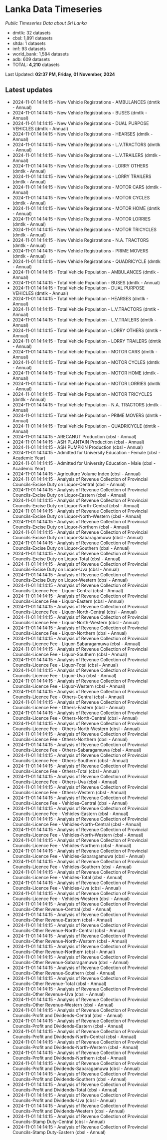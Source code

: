 # Lanka Data Timeseries
*Public Timeseries Data about Sri Lanka*

* dmtlk: 32 datasets
* cbsl: 1,891 datasets
* sltda: 1 datasets
* imf: 93 datasets
* world_bank: 1,584 datasets
* adb: 609 datasets
* TOTAL: **4,210** datasets

Last Updated: **02:37 PM, Friday, 01 November, 2024**

## Latest updates

* 2024-11-01 14:14:15 - New Vehicle Registrations - AMBULANCES (dmtlk - Annual)
* 2024-11-01 14:14:15 - New Vehicle Registrations - BUSES (dmtlk - Annual)
* 2024-11-01 14:14:15 - New Vehicle Registrations - DUAL PURPOSE VEHICLES (dmtlk - Annual)
* 2024-11-01 14:14:15 - New Vehicle Registrations - HEARSES (dmtlk - Annual)
* 2024-11-01 14:14:15 - New Vehicle Registrations - L.V.TRACTORS (dmtlk - Annual)
* 2024-11-01 14:14:15 - New Vehicle Registrations - L.V.TRAILERS (dmtlk - Annual)
* 2024-11-01 14:14:15 - New Vehicle Registrations - LORRY OTHERS (dmtlk - Annual)
* 2024-11-01 14:14:15 - New Vehicle Registrations - LORRY TRAILERS (dmtlk - Annual)
* 2024-11-01 14:14:15 - New Vehicle Registrations - MOTOR CARS (dmtlk - Annual)
* 2024-11-01 14:14:15 - New Vehicle Registrations - MOTOR CYCLES (dmtlk - Annual)
* 2024-11-01 14:14:15 - New Vehicle Registrations - MOTOR HOME (dmtlk - Annual)
* 2024-11-01 14:14:15 - New Vehicle Registrations - MOTOR LORRIES (dmtlk - Annual)
* 2024-11-01 14:14:15 - New Vehicle Registrations - MOTOR TRICYCLES (dmtlk - Annual)
* 2024-11-01 14:14:15 - New Vehicle Registrations - N.A. TRACTORS (dmtlk - Annual)
* 2024-11-01 14:14:15 - New Vehicle Registrations - PRIME MOVERS (dmtlk - Annual)
* 2024-11-01 14:14:15 - New Vehicle Registrations - QUADRICYCLE (dmtlk - Annual)
* 2024-11-01 14:14:15 - Total Vehicle Population - AMBULANCES (dmtlk - Annual)
* 2024-11-01 14:14:15 - Total Vehicle Population - BUSES (dmtlk - Annual)
* 2024-11-01 14:14:15 - Total Vehicle Population - DUAL PURPOSE VEHICLES (dmtlk - Annual)
* 2024-11-01 14:14:15 - Total Vehicle Population - HEARSES (dmtlk - Annual)
* 2024-11-01 14:14:15 - Total Vehicle Population - L.V.TRACTORS (dmtlk - Annual)
* 2024-11-01 14:14:15 - Total Vehicle Population - L.V.TRAILERS (dmtlk - Annual)
* 2024-11-01 14:14:15 - Total Vehicle Population - LORRY OTHERS (dmtlk - Annual)
* 2024-11-01 14:14:15 - Total Vehicle Population - LORRY TRAILERS (dmtlk - Annual)
* 2024-11-01 14:14:15 - Total Vehicle Population - MOTOR CARS (dmtlk - Annual)
* 2024-11-01 14:14:15 - Total Vehicle Population - MOTOR CYCLES (dmtlk - Annual)
* 2024-11-01 14:14:15 - Total Vehicle Population - MOTOR HOME (dmtlk - Annual)
* 2024-11-01 14:14:15 - Total Vehicle Population - MOTOR LORRIES (dmtlk - Annual)
* 2024-11-01 14:14:15 - Total Vehicle Population - MOTOR TRICYCLES (dmtlk - Annual)
* 2024-11-01 14:14:15 - Total Vehicle Population - N.A. TRACTORS (dmtlk - Annual)
* 2024-11-01 14:14:15 - Total Vehicle Population - PRIME MOVERS (dmtlk - Annual)
* 2024-11-01 14:14:15 - Total Vehicle Population - QUADRICYCLE (dmtlk - Annual)
* 2024-11-01 14:14:15 - ARECANUT Production (cbsl - Annual)
* 2024-11-01 14:14:15 - ASH PLANTAIN Production (cbsl - Annual)
* 2024-11-01 14:14:15 - ASH PUMPKIN Production (cbsl - Annual)
* 2024-11-01 14:14:15 - Admitted for University Education - Female (cbsl - Academic Year)
* 2024-11-01 14:14:15 - Admitted for University Education - Male (cbsl - Academic Year)
* 2024-11-01 14:14:15 - Agriculture Volume Index (cbsl - Annual)
* 2024-11-01 14:14:15 - Analysis of Revenue Collection of Provincial Councils-Excise Duty on Liquor-Central (cbsl - Annual)
* 2024-11-01 14:14:15 - Analysis of Revenue Collection of Provincial Councils-Excise Duty on Liquor-Eastern (cbsl - Annual)
* 2024-11-01 14:14:15 - Analysis of Revenue Collection of Provincial Councils-Excise Duty on Liquor-North-Central (cbsl - Annual)
* 2024-11-01 14:14:15 - Analysis of Revenue Collection of Provincial Councils-Excise Duty on Liquor-North-Western (cbsl - Annual)
* 2024-11-01 14:14:15 - Analysis of Revenue Collection of Provincial Councils-Excise Duty on Liquor-Northern (cbsl - Annual)
* 2024-11-01 14:14:15 - Analysis of Revenue Collection of Provincial Councils-Excise Duty on Liquor-Sabaragamuwa (cbsl - Annual)
* 2024-11-01 14:14:15 - Analysis of Revenue Collection of Provincial Councils-Excise Duty on Liquor-Southern (cbsl - Annual)
* 2024-11-01 14:14:15 - Analysis of Revenue Collection of Provincial Councils-Excise Duty on Liquor-Total (cbsl - Annual)
* 2024-11-01 14:14:15 - Analysis of Revenue Collection of Provincial Councils-Excise Duty on Liquor-Uva (cbsl - Annual)
* 2024-11-01 14:14:15 - Analysis of Revenue Collection of Provincial Councils-Excise Duty on Liquor-Western (cbsl - Annual)
* 2024-11-01 14:14:15 - Analysis of Revenue Collection of Provincial Councils-Licence Fee - Liquor-Central (cbsl - Annual)
* 2024-11-01 14:14:15 - Analysis of Revenue Collection of Provincial Councils-Licence Fee - Liquor-Eastern (cbsl - Annual)
* 2024-11-01 14:14:15 - Analysis of Revenue Collection of Provincial Councils-Licence Fee - Liquor-North-Central (cbsl - Annual)
* 2024-11-01 14:14:15 - Analysis of Revenue Collection of Provincial Councils-Licence Fee - Liquor-North-Western (cbsl - Annual)
* 2024-11-01 14:14:15 - Analysis of Revenue Collection of Provincial Councils-Licence Fee - Liquor-Northern (cbsl - Annual)
* 2024-11-01 14:14:15 - Analysis of Revenue Collection of Provincial Councils-Licence Fee - Liquor-Sabaragamuwa (cbsl - Annual)
* 2024-11-01 14:14:15 - Analysis of Revenue Collection of Provincial Councils-Licence Fee - Liquor-Southern (cbsl - Annual)
* 2024-11-01 14:14:15 - Analysis of Revenue Collection of Provincial Councils-Licence Fee - Liquor-Total (cbsl - Annual)
* 2024-11-01 14:14:15 - Analysis of Revenue Collection of Provincial Councils-Licence Fee - Liquor-Uva (cbsl - Annual)
* 2024-11-01 14:14:15 - Analysis of Revenue Collection of Provincial Councils-Licence Fee - Liquor-Western (cbsl - Annual)
* 2024-11-01 14:14:15 - Analysis of Revenue Collection of Provincial Councils-Licence Fee - Others-Central (cbsl - Annual)
* 2024-11-01 14:14:15 - Analysis of Revenue Collection of Provincial Councils-Licence Fee - Others-Eastern (cbsl - Annual)
* 2024-11-01 14:14:15 - Analysis of Revenue Collection of Provincial Councils-Licence Fee - Others-North-Central (cbsl - Annual)
* 2024-11-01 14:14:15 - Analysis of Revenue Collection of Provincial Councils-Licence Fee - Others-North-Western (cbsl - Annual)
* 2024-11-01 14:14:15 - Analysis of Revenue Collection of Provincial Councils-Licence Fee - Others-Northern (cbsl - Annual)
* 2024-11-01 14:14:15 - Analysis of Revenue Collection of Provincial Councils-Licence Fee - Others-Sabaragamuwa (cbsl - Annual)
* 2024-11-01 14:14:15 - Analysis of Revenue Collection of Provincial Councils-Licence Fee - Others-Southern (cbsl - Annual)
* 2024-11-01 14:14:15 - Analysis of Revenue Collection of Provincial Councils-Licence Fee - Others-Total (cbsl - Annual)
* 2024-11-01 14:14:15 - Analysis of Revenue Collection of Provincial Councils-Licence Fee - Others-Uva (cbsl - Annual)
* 2024-11-01 14:14:15 - Analysis of Revenue Collection of Provincial Councils-Licence Fee - Others-Western (cbsl - Annual)
* 2024-11-01 14:14:15 - Analysis of Revenue Collection of Provincial Councils-Licence Fee - Vehicles-Central (cbsl - Annual)
* 2024-11-01 14:14:15 - Analysis of Revenue Collection of Provincial Councils-Licence Fee - Vehicles-Eastern (cbsl - Annual)
* 2024-11-01 14:14:15 - Analysis of Revenue Collection of Provincial Councils-Licence Fee - Vehicles-North-Central (cbsl - Annual)
* 2024-11-01 14:14:15 - Analysis of Revenue Collection of Provincial Councils-Licence Fee - Vehicles-North-Western (cbsl - Annual)
* 2024-11-01 14:14:15 - Analysis of Revenue Collection of Provincial Councils-Licence Fee - Vehicles-Northern (cbsl - Annual)
* 2024-11-01 14:14:15 - Analysis of Revenue Collection of Provincial Councils-Licence Fee - Vehicles-Sabaragamuwa (cbsl - Annual)
* 2024-11-01 14:14:15 - Analysis of Revenue Collection of Provincial Councils-Licence Fee - Vehicles-Southern (cbsl - Annual)
* 2024-11-01 14:14:15 - Analysis of Revenue Collection of Provincial Councils-Licence Fee - Vehicles-Total (cbsl - Annual)
* 2024-11-01 14:14:15 - Analysis of Revenue Collection of Provincial Councils-Licence Fee - Vehicles-Uva (cbsl - Annual)
* 2024-11-01 14:14:15 - Analysis of Revenue Collection of Provincial Councils-Licence Fee - Vehicles-Western (cbsl - Annual)
* 2024-11-01 14:14:15 - Analysis of Revenue Collection of Provincial Councils-Other Revenue-Central (cbsl - Annual)
* 2024-11-01 14:14:15 - Analysis of Revenue Collection of Provincial Councils-Other Revenue-Eastern (cbsl - Annual)
* 2024-11-01 14:14:15 - Analysis of Revenue Collection of Provincial Councils-Other Revenue-North-Central (cbsl - Annual)
* 2024-11-01 14:14:15 - Analysis of Revenue Collection of Provincial Councils-Other Revenue-North-Western (cbsl - Annual)
* 2024-11-01 14:14:15 - Analysis of Revenue Collection of Provincial Councils-Other Revenue-Northern (cbsl - Annual)
* 2024-11-01 14:14:15 - Analysis of Revenue Collection of Provincial Councils-Other Revenue-Sabaragamuwa (cbsl - Annual)
* 2024-11-01 14:14:15 - Analysis of Revenue Collection of Provincial Councils-Other Revenue-Southern (cbsl - Annual)
* 2024-11-01 14:14:15 - Analysis of Revenue Collection of Provincial Councils-Other Revenue-Total (cbsl - Annual)
* 2024-11-01 14:14:15 - Analysis of Revenue Collection of Provincial Councils-Other Revenue-Uva (cbsl - Annual)
* 2024-11-01 14:14:15 - Analysis of Revenue Collection of Provincial Councils-Other Revenue-Western (cbsl - Annual)
* 2024-11-01 14:14:15 - Analysis of Revenue Collection of Provincial Councils-Profit and Dividends-Central (cbsl - Annual)
* 2024-11-01 14:14:15 - Analysis of Revenue Collection of Provincial Councils-Profit and Dividends-Eastern (cbsl - Annual)
* 2024-11-01 14:14:15 - Analysis of Revenue Collection of Provincial Councils-Profit and Dividends-North-Central (cbsl - Annual)
* 2024-11-01 14:14:15 - Analysis of Revenue Collection of Provincial Councils-Profit and Dividends-North-Western (cbsl - Annual)
* 2024-11-01 14:14:15 - Analysis of Revenue Collection of Provincial Councils-Profit and Dividends-Northern (cbsl - Annual)
* 2024-11-01 14:14:15 - Analysis of Revenue Collection of Provincial Councils-Profit and Dividends-Sabaragamuwa (cbsl - Annual)
* 2024-11-01 14:14:15 - Analysis of Revenue Collection of Provincial Councils-Profit and Dividends-Southern (cbsl - Annual)
* 2024-11-01 14:14:15 - Analysis of Revenue Collection of Provincial Councils-Profit and Dividends-Total (cbsl - Annual)
* 2024-11-01 14:14:15 - Analysis of Revenue Collection of Provincial Councils-Profit and Dividends-Uva (cbsl - Annual)
* 2024-11-01 14:14:15 - Analysis of Revenue Collection of Provincial Councils-Profit and Dividends-Western (cbsl - Annual)
* 2024-11-01 14:14:15 - Analysis of Revenue Collection of Provincial Councils-Stamp Duty-Central (cbsl - Annual)
* 2024-11-01 14:14:15 - Analysis of Revenue Collection of Provincial Councils-Stamp Duty-Eastern (cbsl - Annual)